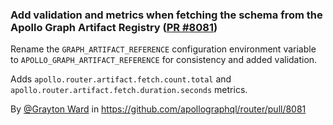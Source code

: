 ### Add validation and metrics when fetching the schema from the Apollo Graph Artifact Registry ([PR #8081](https://github.com/apollographql/router/pull/8081))

Rename the `GRAPH_ARTIFACT_REFERENCE` configuration environment variable to `APOLLO_GRAPH_ARTIFACT_REFERENCE` for consistency and added validation.

Adds `apollo.router.artifact.fetch.count.total` and `apollo.router.artifact.fetch.duration.seconds` metrics.

By [@Grayton Ward](https://github.com/graytonio) in https://github.com/apollographql/router/pull/8081
